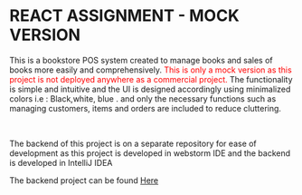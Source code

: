 <h1> REACT ASSIGNMENT - MOCK VERSION</h1>

<p>
    This is a bookstore POS system created to manage books and sales
 of books more easily and comprehensively. <span style="color: red"> This is only a mock version as this project is not deployed anywhere as a commercial project.</span>
The functionality is simple and intuitive and the UI is designed accordingly using minimalized colors 
i.e : Black,white, blue . and only the necessary functions such as managing customers, items and orders are included to 
reduce cluttering.
</p>
<br>
<p>
The backend of this project is on a separate repository for ease of development as this 
project is developed in webstorm IDE and the backend is developed in IntelliJ IDEA

The backend project can be found [Here](https://github.com/Dreaca/react_assignment_backend.git)


</p>